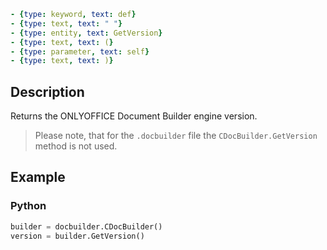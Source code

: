 ```yml signature
- {type: keyword, text: def}
- {type: text, text: " "}
- {type: entity, text: GetVersion}
- {type: text, text: (}
- {type: parameter, text: self}
- {type: text, text: )}
```

## Description

Returns the ONLYOFFICE Document Builder engine version.

> Please note, that for the `.docbuilder` file the `CDocBuilder.GetVersion` method is not used.

## Example

### Python

``` py
builder = docbuilder.CDocBuilder()
version = builder.GetVersion()
```
